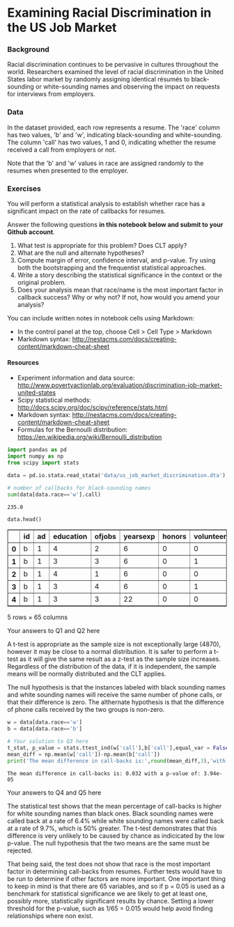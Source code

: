 
# Examining Racial Discrimination in the US Job Market

### Background
Racial discrimination continues to be pervasive in cultures throughout the world. Researchers examined the level of racial discrimination in the United States labor market by randomly assigning identical résumés to black-sounding or white-sounding names and observing the impact on requests for interviews from employers.

### Data
In the dataset provided, each row represents a resume. The 'race' column has two values, 'b' and 'w', indicating black-sounding and white-sounding. The column 'call' has two values, 1 and 0, indicating whether the resume received a call from employers or not.

Note that the 'b' and 'w' values in race are assigned randomly to the resumes when presented to the employer.

### Exercises
You will perform a statistical analysis to establish whether race has a significant impact on the rate of callbacks for resumes.

Answer the following questions **in this notebook below and submit to your Github account**. 

   1. What test is appropriate for this problem? Does CLT apply?
   2. What are the null and alternate hypotheses?
   3. Compute margin of error, confidence interval, and p-value. Try using both the bootstrapping and the frequentist statistical approaches.
   4. Write a story describing the statistical significance in the context or the original problem.
   5. Does your analysis mean that race/name is the most important factor in callback success? Why or why not? If not, how would you amend your analysis?

You can include written notes in notebook cells using Markdown: 
   - In the control panel at the top, choose Cell > Cell Type > Markdown
   - Markdown syntax: http://nestacms.com/docs/creating-content/markdown-cheat-sheet

#### Resources
+ Experiment information and data source: http://www.povertyactionlab.org/evaluation/discrimination-job-market-united-states
+ Scipy statistical methods: http://docs.scipy.org/doc/scipy/reference/stats.html 
+ Markdown syntax: http://nestacms.com/docs/creating-content/markdown-cheat-sheet
+ Formulas for the Bernoulli distribution: https://en.wikipedia.org/wiki/Bernoulli_distribution


```python
import pandas as pd
import numpy as np
from scipy import stats
```


```python
data = pd.io.stata.read_stata('data/us_job_market_discrimination.dta')
```


```python
# number of callbacks for black-sounding names
sum(data[data.race=='w'].call)
```




    235.0




```python
data.head()
```




<div>
<style scoped>
    .dataframe tbody tr th:only-of-type {
        vertical-align: middle;
    }

    .dataframe tbody tr th {
        vertical-align: top;
    }

    .dataframe thead th {
        text-align: right;
    }
</style>
<table border="1" class="dataframe">
  <thead>
    <tr style="text-align: right;">
      <th></th>
      <th>id</th>
      <th>ad</th>
      <th>education</th>
      <th>ofjobs</th>
      <th>yearsexp</th>
      <th>honors</th>
      <th>volunteer</th>
      <th>military</th>
      <th>empholes</th>
      <th>occupspecific</th>
      <th>...</th>
      <th>compreq</th>
      <th>orgreq</th>
      <th>manuf</th>
      <th>transcom</th>
      <th>bankreal</th>
      <th>trade</th>
      <th>busservice</th>
      <th>othservice</th>
      <th>missind</th>
      <th>ownership</th>
    </tr>
  </thead>
  <tbody>
    <tr>
      <th>0</th>
      <td>b</td>
      <td>1</td>
      <td>4</td>
      <td>2</td>
      <td>6</td>
      <td>0</td>
      <td>0</td>
      <td>0</td>
      <td>1</td>
      <td>17</td>
      <td>...</td>
      <td>1.0</td>
      <td>0.0</td>
      <td>1.0</td>
      <td>0.0</td>
      <td>0.0</td>
      <td>0.0</td>
      <td>0.0</td>
      <td>0.0</td>
      <td>0.0</td>
      <td></td>
    </tr>
    <tr>
      <th>1</th>
      <td>b</td>
      <td>1</td>
      <td>3</td>
      <td>3</td>
      <td>6</td>
      <td>0</td>
      <td>1</td>
      <td>1</td>
      <td>0</td>
      <td>316</td>
      <td>...</td>
      <td>1.0</td>
      <td>0.0</td>
      <td>1.0</td>
      <td>0.0</td>
      <td>0.0</td>
      <td>0.0</td>
      <td>0.0</td>
      <td>0.0</td>
      <td>0.0</td>
      <td></td>
    </tr>
    <tr>
      <th>2</th>
      <td>b</td>
      <td>1</td>
      <td>4</td>
      <td>1</td>
      <td>6</td>
      <td>0</td>
      <td>0</td>
      <td>0</td>
      <td>0</td>
      <td>19</td>
      <td>...</td>
      <td>1.0</td>
      <td>0.0</td>
      <td>1.0</td>
      <td>0.0</td>
      <td>0.0</td>
      <td>0.0</td>
      <td>0.0</td>
      <td>0.0</td>
      <td>0.0</td>
      <td></td>
    </tr>
    <tr>
      <th>3</th>
      <td>b</td>
      <td>1</td>
      <td>3</td>
      <td>4</td>
      <td>6</td>
      <td>0</td>
      <td>1</td>
      <td>0</td>
      <td>1</td>
      <td>313</td>
      <td>...</td>
      <td>1.0</td>
      <td>0.0</td>
      <td>1.0</td>
      <td>0.0</td>
      <td>0.0</td>
      <td>0.0</td>
      <td>0.0</td>
      <td>0.0</td>
      <td>0.0</td>
      <td></td>
    </tr>
    <tr>
      <th>4</th>
      <td>b</td>
      <td>1</td>
      <td>3</td>
      <td>3</td>
      <td>22</td>
      <td>0</td>
      <td>0</td>
      <td>0</td>
      <td>0</td>
      <td>313</td>
      <td>...</td>
      <td>1.0</td>
      <td>1.0</td>
      <td>0.0</td>
      <td>0.0</td>
      <td>0.0</td>
      <td>0.0</td>
      <td>0.0</td>
      <td>1.0</td>
      <td>0.0</td>
      <td>Nonprofit</td>
    </tr>
  </tbody>
</table>
<p>5 rows × 65 columns</p>
</div>



<div class="span5 alert alert-success">
<p>Your answers to Q1 and Q2 here</p>
</div>

A t-test is appropriate as the sample size is not exceptionally large (4870), however it may be close to a normal distribution. It is safer to perform a t-test as it will give the same result as a z-test as the sample size increases. Regardless of the distribution of the data, if it is independent, the sample means will be normally distributed and the CLT applies.

The null hypothesis is that the instances labeled with black sounding names and white sounding names will receive the same number of phone calls, or that their difference is zero. The althernate hypothesis is that the difference of phone calls received by the two groups is non-zero.


```python
w = data[data.race=='w']
b = data[data.race=='b']
```


```python
# Your solution to Q3 here
t_stat, p_value = stats.ttest_ind(w['call'],b['call'],equal_var = False)
mean_diff = np.mean(w['call'])-np.mean(b['call'])
print('The mean difference in call-backs is:',round(mean_diff,3),'with a p-value of:',np.format_float_scientific(p_value,2))
```

    The mean difference in call-backs is: 0.032 with a p-value of: 3.94e-05


<div class="span5 alert alert-success">
<p> Your answers to Q4 and Q5 here </p>
</div>

The statistical test shows that the mean percentage of call-backs is higher for white sounding names than black ones. Black sounding names were called back at a rate of 6.4% while white sounding names were called back at a rate of 9.7%, which is 50% greater. The t-test demonstrates that this difference is very unlikely to be caused by chance as indicicated by the low p-value. The null hypothesis that the two means are the same must be rejected.

That being said, the test does not show that race is the most important factor in determining call-backs from resumes. Further tests would have to be run to determine if other factors are more important. One important thing to keep in mind is that there are 65 variables, and so if p = 0.05 is used as a benchmark for statistical significance we are likely to get at least one, possibly more, statistically significant results by chance. Setting a lower threshold for the p-value, such as 1/65 = 0.015 would help avoid finding relationships where non exist.
